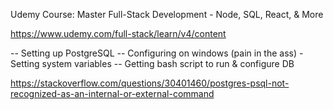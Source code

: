 Udemy Course: Master Full-Stack Development - Node, SQL, React, & More

https://www.udemy.com/full-stack/learn/v4/content



-- Setting up PostgreSQL
-- Configuring on windows (pain in the ass)
    - Setting system variables
-- Getting bash script to run & configure DB


https://stackoverflow.com/questions/30401460/postgres-psql-not-recognized-as-an-internal-or-external-command